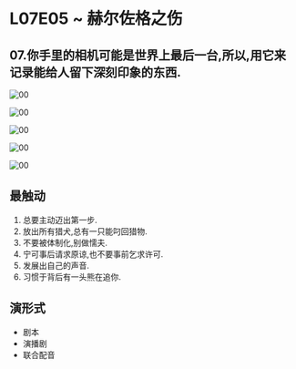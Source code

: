 # L07E05 ~ 赫尔佐格之伤


## 07.你手里的相机可能是世界上最后一台,所以,用它来记录能给人留下深刻印象的东西. 


![00](http://zoomquiet.qiniucdn.com/res/gc4lw/L07E05top5/101212nn-night.jpg?imageView2/2/w/360)

![00](http://zoomquiet.qiniucdn.com/res/gc4lw/L07E05top5/IMG_0926.JPG?imageView2/2/w/360)

![00](http://zoomquiet.qiniucdn.com/res/gc4lw/L07E05top5/IMG_1159.JPG?imageView2/2/w/360)

![00](http://zoomquiet.qiniucdn.com/res/gc4lw/L07E05top5/IMG_1314.JPG?imageView2/2/w/360)

![00](http://zoomquiet.qiniucdn.com/res/gc4lw/L07E05top5/IMG_5531.jpg?imageView2/2/w/360)



## 最触动

01. 总要主动迈出第一步. 
03. 放出所有猎犬,总有一只能叼回猎物. 
10. 不要被体制化,别做懦夫. 
11. 宁可事后请求原谅,也不要事前乞求许可. 
18. 发展出自己的声音. 
24. 习惯于背后有一头熊在追你. 


## 演形式

- 剧本
- 演播剧
- 联合配音




